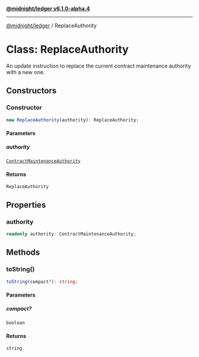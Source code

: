 [**@midnight/ledger v6.1.0-alpha.4**](../README.md)

***

[@midnight/ledger](../globals.md) / ReplaceAuthority

# Class: ReplaceAuthority

An update instruction to replace the current contract maintenance authority
with a new one.

## Constructors

### Constructor

```ts
new ReplaceAuthority(authority): ReplaceAuthority;
```

#### Parameters

##### authority

[`ContractMaintenanceAuthority`](ContractMaintenanceAuthority.md)

#### Returns

`ReplaceAuthority`

## Properties

### authority

```ts
readonly authority: ContractMaintenanceAuthority;
```

## Methods

### toString()

```ts
toString(compact?): string;
```

#### Parameters

##### compact?

`boolean`

#### Returns

`string`
